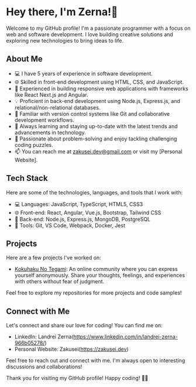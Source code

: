 
# Hey there, I'm Zerna!👋

Welcome to my GitHub profile! I'm a passionate programmer with a focus on web and software development. I love building creative solutions and exploring new technologies to bring ideas to life.

## About Me

- 💻 I have 5 years of experience in software development.
- 🌐 Skilled in front-end development using HTML, CSS, and JavaScript.
- 🚀 Experienced in building responsive web applications with frameworks like React Next.js and Angular.
- 💡 Proficient in back-end development using Node.js, Express.js, and relational/non-relational databases.
- 🔧 Familiar with version control systems like Git and collaborative development workflows.
- 🌱 Always learning and staying up-to-date with the latest trends and advancements in technology.
- 💬 Passionate about problem-solving and enjoy tackling challenging coding puzzles.
- 📫 You can reach me at zakusei.dev@gmail.com or visit my [Personal Website].

## Tech Stack

Here are some of the technologies, languages, and tools that I work with:

- 💻 Languages: JavaScript, TypeScript, HTML5, CSS3
- 🌐 Front-end: React, Angular, Vue.js, Bootstrap, Tailwind CSS
- 🚀 Back-end: Node.js, Express.js, MongoDB, PostgreSQL
- 🔧 Tools: Git, VS Code, Webpack, Docker, Jest

## Projects

Here are a few projects I've worked on:

- [Kokuhaku No Tegami](https://github.com/zakusei/kokuhaku-app): An online community where you can express yourself anonymously. Share your thoughts, feelings, and experiences with others without fear of judgment.

Feel free to explore my repositories for more projects and code samples!

## Connect with Me

Let's connect and share our love for coding! You can find me on:

- LinkedIn: Landrei Zerna(https://www.linkedin.com/in/landrei-zerna-966b05278/)
- Personal Website: Zakusei(https://zakusei.dev)

Feel free to reach out and connect with me. I'm always open to interesting discussions and collaborations!

Thank you for visiting my GitHub profile! Happy coding! 🚀😊
